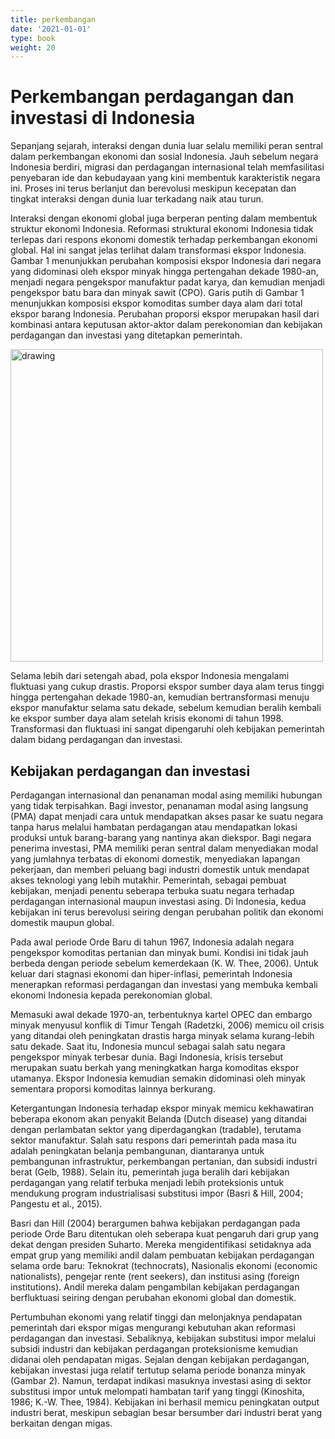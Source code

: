 ```yaml
---
title: perkembangan
date: '2021-01-01'
type: book
weight: 20
---
```


# Perkembangan perdagangan dan investasi di Indonesia

Sepanjang sejarah, interaksi dengan dunia luar selalu memiliki peran sentral dalam perkembangan ekonomi dan sosial Indonesia. Jauh sebelum negara Indonesia berdiri, migrasi dan perdagangan internasional telah memfasilitasi penyebaran ide dan kebudayaan yang kini membentuk karakteristik negara ini. Proses ini terus berlanjut dan berevolusi meskipun kecepatan dan tingkat interaksi dengan dunia luar terkadang naik atau turun.

Interaksi dengan ekonomi global juga berperan penting dalam membentuk struktur ekonomi Indonesia. Reformasi struktural ekonomi Indonesia tidak terlepas dari respons ekonomi domestik terhadap perkembangan ekonomi global. Hal ini sangat jelas terlihat dalam transformasi ekspor Indonesia. Gambar 1 menunjukkan perubahan komposisi ekspor Indonesia dari negara yang didominasi oleh ekspor minyak hingga pertengahan dekade 1980-an, menjadi negara pengekspor manufaktur padat karya, dan kemudian menjadi pengekspor batu bara dan minyak sawit (CPO). Garis putih di Gambar 1 menunjukkan komposisi ekspor komoditas sumber daya alam dari total ekspor barang Indonesia. Perubahan proporsi ekspor merupakan hasil dari kombinasi antara keputusan aktor-aktor dalam perekonomian dan kebijakan perdagangan dan investasi yang ditetapkan pemerintah. 

<img src="/media/bappenas/gambar1.png" alt="drawing" title="Gambar 1 Komposisi Ekspor Barang Indonesia, Sumber: UN Comtrade (2020), diolah penulis" width="500"/>

Selama lebih dari setengah abad, pola ekspor Indonesia mengalami fluktuasi yang cukup drastis. Proporsi ekspor sumber daya alam terus tinggi hingga pertengahan dekade 1980-an, kemudian bertransformasi menuju ekspor manufaktur selama satu dekade, sebelum kemudian beralih kembali ke ekspor sumber daya alam setelah krisis ekonomi di tahun 1998. Transformasi dan fluktuasi ini sangat dipengaruhi oleh kebijakan pemerintah dalam bidang perdagangan dan investasi.

## Kebijakan perdagangan dan investasi
Perdagangan internasional dan penanaman modal asing memiliki hubungan yang tidak terpisahkan. Bagi investor, penanaman modal asing langsung (PMA) dapat menjadi cara untuk mendapatkan akses pasar ke suatu negara tanpa harus melalui hambatan perdagangan atau mendapatkan lokasi produksi untuk barang-barang yang nantinya akan diekspor. Bagi negara penerima investasi, PMA memiliki peran sentral dalam menyediakan modal yang jumlahnya terbatas di ekonomi domestik, menyediakan lapangan pekerjaan, dan memberi peluang bagi industri domestik untuk mendapat akses teknologi yang lebih mutakhir. Pemerintah, sebagai pembuat kebijakan, menjadi penentu seberapa terbuka suatu negara terhadap perdagangan internasional maupun investasi asing. Di Indonesia, kedua kebijakan ini terus berevolusi seiring dengan perubahan politik dan ekonomi domestik maupun global.

Pada awal periode Orde Baru di tahun 1967, Indonesia adalah negara pengekspor komoditas pertanian dan minyak bumi. Kondisi ini tidak jauh berbeda dengan periode sebelum kemerdekaan (K. W. Thee, 2006). Untuk keluar dari stagnasi ekonomi dan hiper-inflasi, pemerintah Indonesia menerapkan reformasi perdagangan dan investasi yang membuka kembali ekonomi Indonesia kepada perekonomian global.

Memasuki awal dekade 1970-an, terbentuknya kartel OPEC dan embargo minyak menyusul konflik di Timur Tengah (Radetzki, 2006) memicu oil crisis yang ditandai oleh peningkatan drastis harga minyak selama kurang-lebih satu dekade.  Saat itu, Indonesia muncul sebagai salah satu negara pengekspor minyak terbesar dunia. Bagi Indonesia, krisis tersebut merupakan suatu berkah yang meningkatkan harga komoditas ekspor utamanya. Ekspor Indonesia kemudian semakin didominasi oleh minyak sementara proporsi komoditas lainnya berkurang.

Ketergantungan Indonesia terhadap ekspor minyak memicu kekhawatiran beberapa ekonom akan penyakit Belanda (Dutch disease) yang ditandai dengan perlambatan sektor yang diperdagangkan (tradable), terutama sektor manufaktur. Salah satu respons dari pemerintah pada masa itu adalah peningkatan belanja pembangunan, diantaranya untuk pembangunan infrastruktur, perkembangan pertanian, dan subsidi industri berat (Gelb, 1988). Selain itu, pemerintah juga beralih dari kebijakan perdagangan yang relatif terbuka menjadi lebih proteksionis untuk mendukung program industrialisasi substitusi impor (Basri & Hill, 2004; Pangestu et al., 2015). 

Basri dan Hill (2004) berargumen bahwa kebijakan perdagangan pada periode Orde Baru ditentukan oleh seberapa kuat pengaruh dari grup yang dekat dengan presiden Suharto. Mereka mengidentifikasi setidaknya ada empat grup yang memiliki andil dalam pembuatan kebijakan perdagangan selama orde baru: Teknokrat (technocrats), Nasionalis ekonomi (economic nationalists), pengejar rente (rent seekers), dan institusi asing (foreign institutions). Andil mereka dalam pengambilan kebijakan perdagangan berfluktuasi seiring dengan perubahan ekonomi global dan domestik. 

Pertumbuhan ekonomi yang relatif tinggi dan melonjaknya pendapatan pemerintah dari ekspor migas mengurangi kebutuhan akan reformasi perdagangan dan investasi. Sebaliknya, kebijakan substitusi impor melalui subsidi industri dan kebijakan perdagangan proteksionisme kemudian didanai oleh pendapatan migas. Sejalan dengan kebijakan perdagangan, kebijakan investasi juga relatif tertutup selama periode bonanza minyak (Gambar 2). Namun, terdapat indikasi masuknya investasi asing di sektor substitusi impor untuk melompati hambatan tarif yang tinggi (Kinoshita, 1986; K.-W. Thee, 1984). Kebijakan ini berhasil memicu peningkatan output industri berat, meskipun sebagian besar bersumber dari industri berat yang berkaitan dengan migas.
